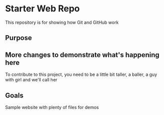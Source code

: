 # Starter Web Repo

This repository is for showing how Git and GitHub work

## Purpose

## More changes to demonstrate what's happening here
To contribute to this project, you need to be a little bit taller, a baller, a guy with girl and we'll call her
## Goals

Sample website with plenty of files for demos
